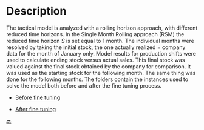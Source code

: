 # Description
The tactical model is analyzed with a rolling horizon approach, with different reduced time horizons.
In the Single Month Rolling approach (RSM) the reduced time horizon $S$ is set equal to 1 month.
The individual months were resolved by taking the initial stock, the one actually realized = company data for the month of January only.
Model results for production shifts were used to calculate ending stock versus actual sales.
This final stock was valued against the final stock obtained by the company for comparison.
It was used as the starting stock for the following month. The same thing was done for the following months.
The folders contain the instances used to solve the model both before and after the fine tuning process.

- [Before fine tuning](https://github.com/Fepeder/PhD_Thesis_Data/tree/main/Chapter%202/TACTICAL%20LEVEL/RSM/Before%20Fine%20Tuning)

- [After fine tuning](https://github.com/Fepeder/PhD_Thesis_Data/tree/main/Chapter%202/TACTICAL%20LEVEL/RSM/After%20Fine%20Tuning)



[🔙](https://github.com/Fepeder/PhD_Thesis_Data/tree/main/Chapter%202/TACTICAL%20LEVEL/)
